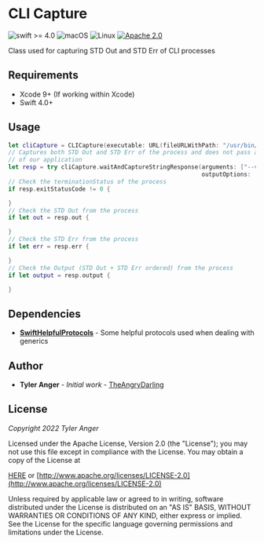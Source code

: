 # CLI Capture

![swift >= 4.0](https://img.shields.io/badge/swift-%3E%3D4.0-brightgreen.svg)
![macOS](https://img.shields.io/badge/os-macOS-green.svg?style=flat)
![Linux](https://img.shields.io/badge/os-linux-green.svg?style=flat)
[![Apache 2.0](https://img.shields.io/badge/License-Apache%202.0-blue.svg?style=flat)](LICENSE.md)

Class used for capturing STD Out and STD Err of CLI processes

## Requirements

* Xcode 9+ (If working within Xcode)
* Swift 4.0+

## Usage

```swift
let cliCapture = CLICapture(executable: URL(fileURLWithPath: "/usr/bin/swift"))
// Captures both STD Out and STD Err of the process and does not pass any to STD Out or STD Err
// of our application
let resp = try cliCapture.waitAndCaptureStringResponse(arguments: ["--version"],
                                                       outputOptions: .captureAll)
// Check the terminationStatus of the process
if resp.exitStatusCode != 0 {

}
// Check the STD Out from the process
if let out = resp.out {

}
// Check the STD Err from the process
if let err = resp.err {

}
// Check the Output (STD Out + STD Err ordered) from the process
if let output = resp.output {

}
```

## Dependencies

* **[SwiftHelpfulProtocols](https://github.com/TheAngryDarling/SwiftHelpfulProtocols.git)** - Some helpful protocols used when dealing with generics

## Author

* **Tyler Anger** - *Initial work*  - [TheAngryDarling](https://github.com/TheAngryDarling)

## License

*Copyright 2022 Tyler Anger*

Licensed under the Apache License, Version 2.0 (the "License");
you may not use this file except in compliance with the License.
You may obtain a copy of the License at

[HERE](LICENSE.md) or [http://www.apache.org/licenses/LICENSE-2.0](http://www.apache.org/licenses/LICENSE-2.0)

Unless required by applicable law or agreed to in writing, software
distributed under the License is distributed on an "AS IS" BASIS,
WITHOUT WARRANTIES OR CONDITIONS OF ANY KIND, either express or implied.
See the License for the specific language governing permissions and
limitations under the License.
